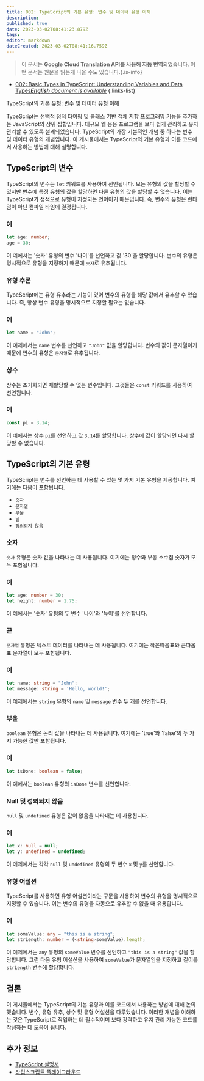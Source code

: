 ```yaml
---
title: 002: TypeScript의 기본 유형: 변수 및 데이터 유형 이해
description: 
published: true
date: 2023-03-02T08:41:23.879Z
tags: 
editor: markdown
dateCreated: 2023-03-02T08:41:16.759Z
---
```


> 이 문서는 **Google Cloud Translation API를 사용해 자동 번역**되었습니다.
어떤 문서는 원문을 읽는게 나을 수도 있습니다.{.is-info}



- [002: Basic Types in TypeScript: Understanding Variables and Data Types***English** document is available*](/en/Knowledge-base/TypeScript/Learning/002-basic-types-in-typescript-understanding-variables-and-data-types)
{.links-list}


TypeScript의 기본 유형: 변수 및 데이터 유형 이해

TypeScript는 선택적 정적 타이핑 및 클래스 기반 객체 지향 프로그래밍 기능을 추가하는 JavaScript의 상위 집합입니다. 대규모 웹 응용 프로그램을 보다 쉽게 관리하고 유지 관리할 수 있도록 설계되었습니다. TypeScript의 가장 기본적인 개념 중 하나는 변수 및 데이터 유형의 개념입니다. 이 게시물에서는 TypeScript의 기본 유형과 이를 코드에서 사용하는 방법에 대해 설명합니다.

## TypeScript의 변수

TypeScript의 변수는 `let` 키워드를 사용하여 선언됩니다. 모든 유형의 값을 할당할 수 있지만 변수에 특정 유형의 값을 할당하면 다른 유형의 값을 할당할 수 없습니다. 이는 TypeScript가 정적으로 유형이 지정되는 언어이기 때문입니다. 즉, 변수의 유형은 런타임이 아닌 컴파일 타임에 결정됩니다.

### 예

```typescript
let age: number;
age = 30;
```

이 예에서는 '숫자' 유형의 변수 '나이'를 선언하고 값 '30'을 할당합니다. 변수의 유형은 명시적으로 유형을 지정하기 때문에 `숫자`로 유추됩니다.

### 유형 추론

TypeScript에는 유형 유추라는 기능이 있어 변수의 유형을 해당 값에서 유추할 수 있습니다. 즉, 항상 변수 유형을 명시적으로 지정할 필요는 없습니다.

### 예

```typescript
let name = "John";
```

이 예제에서는 `name` 변수를 선언하고 `"John"` 값을 할당합니다. 변수의 값이 문자열이기 때문에 변수의 유형은 `문자열`로 유추됩니다.

### 상수

상수는 초기화되면 재할당할 수 없는 변수입니다. 그것들은 `const` 키워드를 사용하여 선언됩니다.

### 예

```typescript
const pi = 3.14;
```

이 예에서는 상수 `pi`를 선언하고 값 `3.14`를 할당합니다. 상수에 값이 할당되면 다시 할당할 수 없습니다.

## TypeScript의 기본 유형

TypeScript는 변수를 선언하는 데 사용할 수 있는 몇 가지 기본 유형을 제공합니다. 여기에는 다음이 포함됩니다.

- `숫자`
- `문자열`
- `부울`
- `널`
- `정의되지 않음`

### 숫자

`숫자` 유형은 숫자 값을 나타내는 데 사용됩니다. 여기에는 정수와 부동 소수점 숫자가 모두 포함됩니다.

### 예

```typescript
let age: number = 30;
let height: number = 1.75;
```

이 예에서는 '숫자' 유형의 두 변수 '나이'와 '높이'를 선언합니다.

### 끈

`문자열` 유형은 텍스트 데이터를 나타내는 데 사용됩니다. 여기에는 작은따옴표와 큰따옴표 문자열이 모두 포함됩니다.

### 예

```typescript
let name: string = "John";
let message: string = 'Hello, world!';
```

이 예제에서는 `string` 유형의 `name` 및 `message` 변수 두 개를 선언합니다.

### 부울

`boolean` 유형은 논리 값을 나타내는 데 사용됩니다. 여기에는 'true'와 'false'의 두 가지 가능한 값만 포함됩니다.

### 예

```typescript
let isDone: boolean = false;
```

이 예에서는 `boolean` 유형의 `isDone` 변수를 선언합니다.

### Null 및 정의되지 않음

`null` 및 `undefined` 유형은 값이 없음을 나타내는 데 사용됩니다.

### 예

```typescript
let x: null = null;
let y: undefined = undefined;
```

이 예제에서는 각각 `null` 및 `undefined` 유형의 두 변수 `x` 및 `y`를 선언합니다.

### 유형 어설션

TypeScript를 사용하면 유형 어설션이라는 구문을 사용하여 변수의 유형을 명시적으로 지정할 수 있습니다. 이는 변수의 유형을 자동으로 유추할 수 없을 때 유용합니다.

### 예

```typescript
let someValue: any = "this is a string";
let strLength: number = (<string>someValue).length;
```

이 예제에서는 `any` 유형의 `someValue` 변수를 선언하고 `"this is a string"` 값을 할당합니다. 그런 다음 유형 어설션을 사용하여 `someValue`가 문자열임을 지정하고 길이를 `strLength` 변수에 할당합니다.

## 결론

이 게시물에서는 TypeScript의 기본 유형과 이를 코드에서 사용하는 방법에 대해 논의했습니다. 변수, 유형 유추, 상수 및 유형 어설션을 다루었습니다. 이러한 개념을 이해하는 것은 TypeScript로 작업하는 데 필수적이며 보다 강력하고 유지 관리 가능한 코드를 작성하는 데 도움이 됩니다.

## 추가 정보

- [TypeScript 설명서](https://www.typescriptlang.org/docs/)
- [타입스크립트 플레이그라운드](https://www.typescriptlang.org/play)